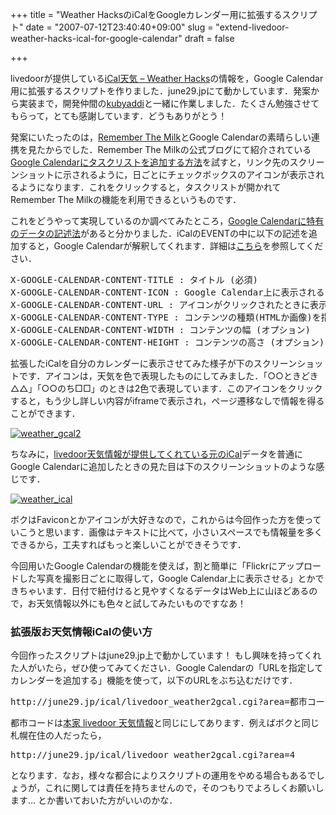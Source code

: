 +++
title = "Weather HacksのiCalをGoogleカレンダー用に拡張するスクリプト"
date = "2007-07-12T23:40:40+09:00"
slug = "extend-livedoor-weather-hacks-ical-for-google-calendar"
draft = false

+++

<p>livedoorが提供している<a href="http://weather.livedoor.com/weather_hacks/ical.html" target="_blank">iCal天気 &#8211; Weather Hacks</a>の情報を，Google Calendar用に拡張するスクリプトを作りました．june29.jpにて動かしています．発案から実装まで，開発仲間の<a href="http://d.hatena.ne.jp/Meguu/" target="_blank">kubyaddi</a>と一緒に作業しました．たくさん勉強させてもらって，とても感謝しています．どうもありがとう！</p>
<p>発案にいたったのは，<a href="http://www.rememberthemilk.com/" target="_blank">Remember The Milk</a>とGoogle Calendarの素晴らしい連携を見たからでした．Remember The Milkの公式ブログにて紹介されている<a href="http://blog.rememberthemilk.com/2006/11/add-your-tasks-to-google-calendar.html" target="_blank">Google Calendarにタスクリストを追加する方法</a>を試すと，リンク先のスクリーンショットに示されるように，日ごとにチェックボックスのアイコンが表示されるようになります．これをクリックすると，タスクリストが開かれてRemember The Milkの機能を利用できるというものです．</p>
<p>これをどうやって実現しているのか調べてみたところ，<a href="http://code.google.com/support/bin/answer.py?answer=55978" target="_blank">Google Calendarに特有のデータの記述法</a>があると分かりました．iCalのEVENTの中に以下の記述を追加すると，Google Calendarが解釈してくれます．詳細は<a href="http://code.google.com/support/bin/answer.py?answer=55978" target="_blank">こちら</a>を参照してください．</p>
<pre>
X-GOOGLE-CALENDAR-CONTENT-TITLE : タイトル (必須)
X-GOOGLE-CALENDAR-CONTENT-ICON : Google Calendar上に表示される16x16のアイコン (必須)
X-GOOGLE-CALENDAR-CONTENT-URL : アイコンがクリックされたときに表示するコンテンツのURL (オプション)
X-GOOGLE-CALENDAR-CONTENT-TYPE : コンテンツの種類(HTMLか画像)を指定する (オプション)
X-GOOGLE-CALENDAR-CONTENT-WIDTH : コンテンツの幅 (オプション)
X-GOOGLE-CALENDAR-CONTENT-HEIGHT : コンテンツの高さ (オプション)
</pre>
<p>拡張したiCalを自分のカレンダーに表示させてみた様子が下のスクリーンショットです．アイコンは，天気を色で表現したものにしてみました．「○○ときどき△△」「○○のち□□」のときは2色で表現しています．このアイコンをクリックすると，もう少し詳しい内容がiframeで表示され，ページ遷移なしで情報を得ることができます．</p>
<p><a href="http://www.flickr.com/photos/libelabo/787320463/" title="Photo Sharing"><img src="http://farm2.static.flickr.com/1040/787320463_10c89139b3.jpg" alt="weather_gcal2" /></a></p>
<p>ちなみに，<a href="http://weather.livedoor.com/weather_hacks/ical.html" target="_blank">livedoor天気情報が提供してくれている元のiCal</a>データを普通にGoogle Calendarに追加したときの見た目は下のスクリーンショットのような感じです．</p>
<p><a href="http://www.flickr.com/photos/libelabo/788243364/" title="Photo Sharing"><img src="http://farm2.static.flickr.com/1004/788243364_ba3e170fec.jpg" alt="weather_ical" /></a></p>
<p>ボクはFaviconとかアイコンが大好きなので，これからは今回作った方を使っていこうと思います．画像はテキストに比べて，小さいスペースでも情報量を多くできるから，工夫すればもっと楽しいことができそうです．</p>
<p>今回用いたGoogle Calendarの機能を使えば，割と簡単に「Flickrにアップロードした写真を撮影日ごとに取得して，Google Calendar上に表示させる」とかできちゃいます．日付で紐付けると見やすくなるデータはWeb上に山ほどあるので，お天気情報以外にも色々と試してみたいものですなあ！</p>
<h3>拡張版お天気情報iCalの使い方</h3>
<p>今回作ったスクリプトはjune29.jp上で動かしています！ もし興味を持ってくれた人がいたら，ぜひ使ってみてください．Google Calendarの「URLを指定してカレンダーを追加する」機能を使って，以下のURLをぶち込むだけです．</p>
<pre>
http://june29.jp/ical/livedoor_weather2gcal.cgi?area=都市コード
</pre>
<p>都市コードは<a href="http://weather.livedoor.com/weather_hacks/ical.html" target="_blank">本家 livedoor 天気情報</a>と同じにしてあります．例えばボクと同じ札幌在住の人だったら，</p>
<pre>
http://june29.jp/ical/livedoor_weather2gcal.cgi?area=4
</pre>
<p>となります．なお，様々な都合によりスクリプトの運用をやめる場合もあるでしょうが，これに関しては責任を持ちませんので，そのつもりでよろしくお願いします… とか書いておいた方がいいのかな．</p>
